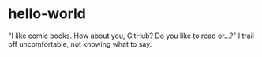 # hello-world
"I like comic books. How about you, GitHub? Do you like to read or...?" I trail off uncomfortable, not knowing what to say. 
